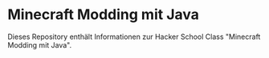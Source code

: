 Minecraft Modding mit Java
==========================

Dieses Repository enthält Informationen zur Hacker School Class "Minecraft Modding mit Java".
